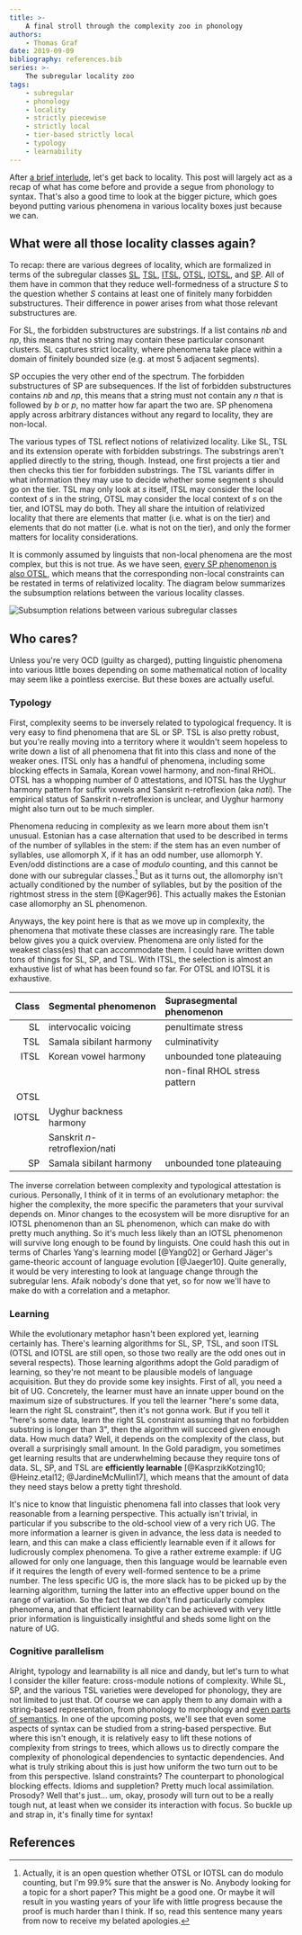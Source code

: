 ```yaml
---
title: >-
    A final stroll through the complexity zoo in phonology
authors:
    - Thomas Graf
date: 2019-09-09
bibliography: references.bib
series: >-
    The subregular locality zoo
tags:
    - subregular
    - phonology
    - locality
    - strictly piecewise
    - strictly local
    - tier-based strictly local
    - typology
    - learnability
---
```


<!-- START_SUMMARY_BLOCK -->
After [a brief interlude]({filename}/Discussions/2019-09-05_graf_corpuslinguistics.md), let's get back to locality.
This post will largely act as a recap of what has come before and provide a segue from phonology to syntax.
That's also a good time to look at the bigger picture, which goes beyond putting various phenomena in various locality boxes just because we can.
<!-- END_SUMMARY_BLOCK -->

## What were all those locality classes again?

To recap: there are various degrees of locality, which are formalized in terms of the subregular classes
[SL]({filename}locality_sltsl.md#strictly-local-sl),
[TSL]({filename}locality_sltsl.md#tier-based-strictly-local-tsl),
[ITSL]({filename}locality_iotsl.md#adding-context-information-input-tier-based-strictly-local-itsl),
[OTSL]({filename}locality_iotsl.md#adding-projection-interdependencies-output-tier-based-strictly-local-otsl),
[IOTSL]({filename}locality_iotsl.md#mixing-input-and-tier-configurations-input-output-tier-based-strictly-local-iotsl),
and
[SP]({filename}locality_sp.md#complete-non-locality-strictly-piecewise-sp).
All of them have in common that they reduce well-formedness of a structure *S* to the question whether *S* contains at least one of finitely many forbidden substructures.
Their difference in power arises from what those relevant substructures are.

For SL, the forbidden substructures are substrings.
If a list contains *nb* and *np*, this means that no string may contain these particular consonant clusters.
SL captures strict locality, where phenomena take place within a domain of finitely bounded size (e.g. at most 5 adjacent segments).

SP occupies the very other end of the spectrum.
The forbidden substructures of SP are subsequences.
If the list of forbidden substructures contains *nb* and *np*, this means that a string must not contain any *n* that is followed by *b* or *p*, no matter how far apart the two are.
SP phenomena apply across arbitrary distances without any regard to locality, they are non-local.

The various types of TSL reflect notions of relativized locality.
Like SL, TSL and its extension operate with forbidden substrings.
The substrings aren't applied directly to the string, though.
Instead, one first projects a tier and then checks this tier for forbidden substrings.
The TSL variants differ in what information they may use to decide whether some segment *s* should go on the tier.
TSL may only look at *s* itself, ITSL may consider the local context of *s* in the string, OTSL may consider the local context of *s* on the tier, and IOTSL may do both.
They all share the intuition of relativized locality that there are elements that matter (i.e. what is on the tier) and elements that do not matter (i.e. what is not on the tier), and only the former matters for locality considerations.

It is commonly assumed by linguists that non-local phenomena are the most complex, but this is not true.
As we have seen, [every SP phenomenon is also OTSL]({filename}locality_sp.md#non-locality-does-not-subsume-locality), which means that the corresponding non-local constraints can be restated in terms of relativized locality.
The diagram below summarizes the subsumption relations between the various locality classes.

![Subsumption relations between various subregular classes]({static}/img/thomas/subreg_tutorials/sp_hierarchy.svg)

## Who cares?

Unless you're very OCD (guilty as charged), putting linguistic phenomena into various little boxes depending on some mathematical notion of locality may seem like a pointless exercise.
But these boxes are actually useful.

### Typology

First, complexity seems to be inversely related to typological frequency.
It is very easy to find phenomena that are SL or SP.
TSL is also pretty robust, but you're really moving into a territory where it wouldn't seem hopeless to write down a list of all phenomena that fit into this class and none of the weaker ones.
ITSL only has a handful of phenomena, including some blocking effects in Samala, Korean vowel harmony, and non-final RHOL.
OTSL has a whopping number of 0 attestations, and IOTSL has the Uyghur harmony pattern for suffix vowels and Sanskrit n-retroflexion (aka *nati*).
The empirical status of Sanskrit n-retroflexion is unclear, and Uyghur harmony might also turn out to be much simpler.

Phenomena reducing in complexity as we learn more about them isn't unusual.
Estonian has a case alternation that used to be described in terms of the number of syllables in the stem: if the stem has an even number of syllables, use allomorph X, if it has an odd number, use allomorph Y.
Even/odd distinctions are a case of *modulo* counting, and this cannot be done with our subregular classes.[^OTSL]
But as it turns out, the allomorphy isn't actually conditioned by the number of syllables, but by the position of the rightmost stress in the stem [@Kager96].
This actually makes the Estonian case allomorphy an SL phenomenon.

[^OTSL]: Actually, it is an open question whether OTSL or IOTSL can do modulo counting, but I'm 99.9% sure that the answer is No. Anybody looking for a topic for a short paper? This might be a good one. Or maybe it will result in you wasting years of your life with little progress because the proof is much harder than I think. If so, read this sentence many years from now to receive my belated apologies.

Anyways, the key point here is that as we move up in complexity, the phenomena that motivate these classes are increasingly rare.
The table below gives you a quick overview.
Phenomena are only listed for the weakest class(es) that can accommodate them.
I could have written down tons of things for SL, SP, and TSL.
With ITSL, the selection is almost an exhaustive list of what has been found so far.
For OTSL and IOTSL it is exhaustive.

| **Class** | **Segmental phenomenon**            | **Suprasegmental phenomenon** |
| --:       | :--                                 | :--                           |
| SL        | intervocalic voicing                | penultimate stress            |
| TSL       | Samala sibilant harmony             | culminativity                 |
| ITSL      | Korean vowel harmony                | unbounded tone plateauing     |
|           |                                     | non-final RHOL stress pattern |
| OTSL      |                                     |                               |
| IOTSL     | Uyghur backness harmony             |                               |
|           | Sanskrit *n*-retroflexion/nati      |                               |
| SP        | Samala sibilant harmony             | unbounded tone plateauing     |

The inverse correlation between complexity and typological attestation is curious.
Personally, I think of it in terms of an evolutionary metaphor: the higher the complexity, the more specific the parameters that your survival depends on.
Minor changes to the ecosystem will be more disruptive for an IOTSL phenomenon than an SL phenomenon, which can make do with pretty much anything.
So it's much less likely than an IOTSL phenomenon will survive long enough to be found by linguists.
One could hash this out in terms of Charles Yang's learning model [@Yang02] or Gerhard Jäger's game-theoric account of language evolution [@Jaeger10].
Quite generally, it would be very interesting to look at language change through the subregular lens.
Afaik nobody's done that yet, so for now we'll have to make do with a correlation and a metaphor.

### Learning

While the evolutionary metaphor hasn't been explored yet, learning certainly has.
There's learning algorithms for SL, SP, TSL, and soon ITSL (OTSL and IOTSL are still open, so those two really are the odd ones out in several respects).
Those learning algorithms adopt the Gold paradigm of learning, so they're not meant to be plausible models of language acquisition.
But they do provide some key insights.
First of all, you need a bit of UG.
Concretely, the learner must have an innate upper bound on the maximum size of substructures.
If you tell the learner "here's some data, learn the right SL constraint", then it's not gonna work.
But if you tell it "here's some data, learn the right SL constraint assuming that no forbidden substring is longer than 3", then the algorithm will succeed given enough data.
How much data?
Well, it depends on the complexity of the class, but overall a surprisingly small amount.
In the Gold paradigm, you sometimes get learning results that are underwhelming because they require tons of data.
SL, SP, and TSL are **efficiently learnable** [@KasprzikKotzing10; @Heinz.etal12; @JardineMcMullin17], which means that the amount of data they need stays below a pretty tight threshold.

It's nice to know that linguistic phenomena fall into classes that look very reasonable from a learning perspective.
This actually isn't trivial, in particular if you subscribe to the old-school view of a very rich UG.
The more information a learner is given in advance, the less data is needed to learn, and this can make a class efficiently learnable even if it allows for ludicrously complex phenomena.
To give a rather extreme example: if UG allowed for only one language, then this language would be learnable even if it requires the length of every well-formed sentence to be a prime number.
The less specific UG is, the more slack has to be picked up by the learning algorithm, turning the latter into an effective upper bound on the range of variation.
So the fact that we don't find particularly complex phenomena, and that efficient learnability can be achieved with very little prior information is linguistically insightful and sheds some light on the nature of UG.

### Cognitive parallelism

Alright, typology and learnability is all nice and dandy, but let's turn to what I consider the killer feature: cross-module notions of complexity.
While SL, SP, and the various TSL varieties were developed for phonology, they are not limited to just that.
Of course we can apply them to any domain with a string-based representation, from phonology to morphology and [even parts of semantics]({filename}/Discussions/2019-07-26_graf_kiss_semantics.md).
In one of the upcoming posts, we'll see that even some aspects of syntax can be studied from a string-based perspective.
But where this isn't enough, it is relatively easy to lift these notions of complexity from strings to trees, which allows us to directly compare the complexity of phonological dependencies to syntactic dependencies.
And what is truly striking about this is just how uniform the two turn out to be from this perspective.
Island constraints?
The counterpart to phonological blocking effects.
Idioms and suppletion?
Pretty much local assimilation.
Prosody?
Well that's just... um, okay, prosody will turn out to be a really tough nut, at least when we consider its interaction with focus.
So buckle up and strap in, it's finally time for syntax!

## References
